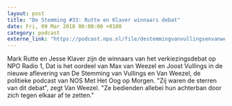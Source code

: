 ```yaml
---
layout: post
title: "De Stemming #33: Rutte en Klaver winnaars debat"
date: Fri, 09 Mar 2018 00:00:00 +0100
category: podcast
externe_link: "https://podcast.npo.nl/file/destemmingvanvullingsenvanweezel/2958/nporadio1_destemmingvanvullingsenvanweezel_20180309_de-stemming-33-rutte-en-klaver-winnaars-debat.mp3"
---
```


Mark Rutte en Jesse Klaver zijn de winnaars van het verkiezingsdebat op NPO Radio 1, Dat is het oordeel van Max van Weezel en Joost Vullings in de nieuwe aflevering van De Stemming van Vullings en Van Weezel, de politieke podcast van NOS Met Het Oog op Morgen. "Zij waren de sterren van dit debat", zegt Van Weezel. "Ze bedienden allebei hun achterban door zich tegen elkaar af te zetten."
